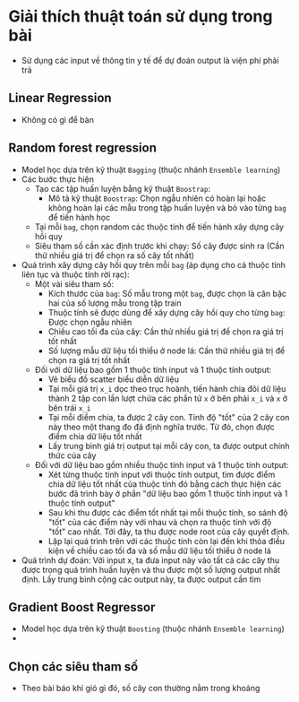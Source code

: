 # Giải thích thuật toán sử dụng trong bài

- Sử dụng các input về thông tin y tế để dự đoán output là viện phí phải trả

## Linear Regression

- Không có gì để bàn

## Random forest regression

- Model học dựa trên kỹ thuật `Bagging` (thuộc nhánh `Ensemble learning`)
- Các bước thực hiện
    - Tạo các tập huấn luyện bằng kỹ thuật `Boostrap`:
        - Mô tả kỹ thuật `Boostrap`: Chọn ngẫu nhiên có hoàn lại hoặc không hoàn lại các mẫu trong tập huấn luyện và bỏ vào từng `bag` để tiến hành học
    - Tại mỗi `bag`, chọn random các thuộc tính để tiến hành xây dựng cây hồi quy
    - Siêu tham số cần xác định trước khi chạy: Số cây được sinh ra (Cần thử nhiều giá trị để chọn ra số cây tốt nhất)
- Quá trình xây dựng cây hồi quy trên mỗi `bag` (áp dụng cho cả thuộc tính liên tục và thuộc tính rời rạc):
    - Một vài siêu tham số:
        - Kích thước của `bag`: Số mẫu trong một `bag`, được chọn là căn bậc hai của số lượng mẫu trong tập train
        - Thuộc tính sẽ được dùng để xây dựng cây hồi quy cho từng `bag`: Được chọn ngẫu nhiên
        - Chiều cao tối đa của cây: Cần thử nhiều giá trị để chọn ra giá trị tốt nhất
        - Số lượng mẫu dữ liệu tối thiểu ở node lá: Cần thử nhiều giá trị để chọn ra giá trị tốt nhất
    - Đối với dữ liệu bao gồm 1 thuộc tính input và 1 thuộc tính output:
        - Vẽ biểu đồ scatter biểu diễn dữ liệu
        - Tại mỗi giá trị `x_i` dọc theo trục hoành, tiến hành chia đôi dữ liệu thành 2 tập con lần lượt chứa các phần tử `x` ở bên phải `x_i` và `x` ở bên trái `x_i`
        - Tại mỗi điểm chia, ta được 2 cây con. Tính độ "tốt" của 2 cây con này theo một thang đo đã định nghĩa trước. Từ đó, chọn được điểm chia dữ liệu tốt nhất
        - Lấy trung bình giá trị output tại mỗi cây con, ta được output chính thức của cây
    - Đối với dữ liệu bao gồm nhiều thuộc tính input và 1 thuộc tính output:
        - Xét từng thuộc tính input với thuộc tính output, tìm được điểm chia dữ liệu tốt nhất của thuộc tính đó bằng cách thực hiện các bước đã trình bày ở phần "dữ liệu bao gồm 1 thuộc tính input và 1 thuộc tính output"
        - Sau khi thu được các điểm tốt nhất tại mỗi thuộc tính, so sánh độ "tốt" của các điểm này với nhau và chọn ra thuộc tính với độ "tốt" cao nhất. Tới đây, ta thu được node root của cây quyết định.
        - Lặp lại quá trình trên với các thuộc tính còn lại đến khi thỏa điều kiện về chiều cao tối đa và số mẫu dữ liệu tối thiểu ở node lá
- Quá trình dự đoán: Với input x, ta đưa input này vào tất cả các cây thu được trong quá trình huấn luyện và thu được một số lượng output nhất định. Lấy trung bình cộng các output này, ta được output cần tìm

## Gradient Boost Regressor

- Model học dựa trên kỹ thuật `Boosting` (thuộc nhánh `Ensemble learning`)
- 

## Chọn các siêu tham số

- Theo bài báo khỉ gió gì đó, số cây con thường nằm trong khoảng 